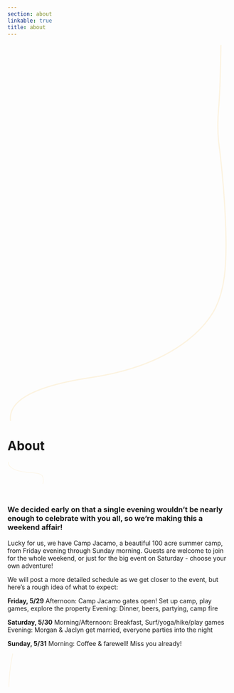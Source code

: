 ```yaml
---
section: about
linkable: true
title: about
---
```


<div class="line-wrap location-line-wrap-after">
    <svg height="30%" width="100%" class="line-6 line" xmlns="http://www.w3.org/2000/svg" viewBox="0 0 190 320" xmlns:xlink="http://www.w3.org/1999/xlink"><path path d="M2.66 320.12C0.16 302.73 22.89 290.44 70.84 283.25C142.77 272.47 169.16 239 176.42 224.26C183.68 209.51 186.28 191.05 185.07 155.74C184.26 132.19 182.26 107.95 179.06 83.01C178.18 73.93 178.18 64.67 179.06 55.21C179.94 45.76 180.6 27.8 181.04 1.34" opacity="1" fill-opacity="0" stroke="#fcf3e0" stroke-opacity="1"></path></svg>
</div>

# About

<div class="line-wrap about-line">
    <svg height="30%" width="40%" class="line-7 line" xmlns="http://www.w3.org/2000/svg" viewBox="0 0 190 70" xmlns:xlink="http://www.w3.org/1999/xlink"><path path d="M75 46.59C76.5 42.41 75.74 34.07 75 31.85C74.26 29.63 72.17 25.92 62.92 24.33C53.66 22.74 56.22 23.67 40.47 21.98C19.26 19.71 6.67 14.27 2.7 5.66C2.12 3.62 1.91 1.73 2.07 0" opacity="1" fill-opacity="0" stroke="#fcf3e0" stroke-opacity="1"></path></svg>
</div>



### We decided early on that a single evening wouldn’t be nearly enough to celebrate with you all, so we’re making this a weekend affair! 


Lucky for us, we have Camp Jacamo, a beautiful 100 acre summer camp, from Friday evening through Sunday morning. Guests are welcome to join for the whole weekend, or just for the big event on Saturday - choose your own adventure!

<div class="map-entry"></div>

We will post a more detailed schedule as we get closer to the event, but here’s a rough idea of what to expect:

__Friday, 5/29__
Afternoon: Camp Jacamo gates open! Set up camp, play games, explore the property
Evening: Dinner, beers, partying, camp fire

__Saturday, 5/30__
Morning/Afternoon: Breakfast, Surf/yoga/hike/play games
Evening: Morgan & Jaclyn get married, everyone parties into the night

__Sunday, 5/31__
Morning: Coffee & farewell! Miss you already!

<div class="line-wrap about-line-after">
    <svg height="30%" width="50%" class="line-8 line" xmlns="http://www.w3.org/2000/svg" viewBox="0 0 190 70" xmlns:xlink="http://www.w3.org/1999/xlink"><path path d="M2.48 57C2.4 49.16 2.9 40.49 3.98 30.99C5.07 21.49 6.73 11.16 8.98 0" opacity="1" fill-opacity="0" stroke="#fcf3e0" stroke-opacity="1"></path></svg>
</div>

